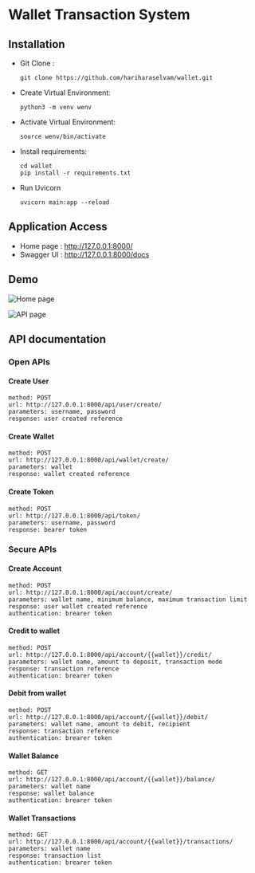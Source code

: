 # Wallet Transaction System

## Installation
- Git Clone :

    ```git clone https://github.com/hariharaselvam/wallet.git```

- Create Virtual Environment:

    ```python3 -m venv wenv```

- Activate Virtual Environment:

    ```source wenv/bin/activate```

- Install requirements:
    ```
    cd wallet
    pip install -r requirements.txt
    ```

- Run Uvicorn

    ```uvicorn main:app --reload```

## Application Access
- Home page : http://127.0.0.1:8000/
- Swagger UI : http://127.0.0.1:8000/docs

## Demo
![Home page](images/Screenshot%202024-04-23%20at%203.04.12%E2%80%AFPM.png)

![API page](images/Screenshot%202024-04-23%20at%203.04.43%E2%80%AFPM.png)

## API documentation
### Open APIs

#### Create User
    method: POST
    url: http://127.0.0.1:8000/api/user/create/
    parameters: username, password
    response: user created reference

#### Create Wallet
    method: POST
    url: http://127.0.0.1:8000/api/wallet/create/
    parameters: wallet
    response: wallet created reference

#### Create Token
    method: POST
    url: http://127.0.0.1:8000/api/token/
    parameters: username, password
    response: bearer token


### Secure APIs

#### Create Account
    method: POST
    url: http://127.0.0.1:8000/api/account/create/
    parameters: wallet name, minimum balance, maximum transaction limit
    response: user wallet created reference
    authentication: brearer token

#### Credit to wallet
    method: POST
    url: http://127.0.0.1:8000/api/account/{{wallet}}/credit/
    parameters: wallet name, amount to deposit, transaction mode
    response: transaction reference
    authentication: brearer token

#### Debit from wallet
    method: POST
    url: http://127.0.0.1:8000/api/account/{{wallet}}/debit/
    parameters: wallet name, amount to debit, recipient
    response: transaction reference
    authentication: brearer token

#### Wallet Balance
    method: GET
    url: http://127.0.0.1:8000/api/account/{{wallet}}/balance/
    parameters: wallet name
    response: wallet balance
    authentication: brearer token

#### Wallet Transactions
    method: GET
    url: http://127.0.0.1:8000/api/account/{{wallet}}/transactions/
    parameters: wallet name
    response: transaction list
    authentication: brearer token